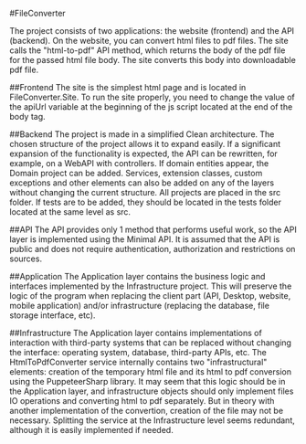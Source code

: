 #FileConverter

The project consists of two applications: the website (frontend) and the API (backend).
On the website, you can convert html files to pdf files. The site calls the "html-to-pdf" API method, which returns the body of the pdf file for the passed html file body. The site converts this body into downloadable pdf file.

##Frontend
The site is the simplest html page and is located in FileConverter.Site.
To run the site properly, you need to change the value of the apiUrl variable at the beginning of the js script located at the end of the body tag.

##Backend
The project is made in a simplified Clean architecture. The chosen structure of the project allows it to expand easily. If a significant expansion of the functionality is expected, the API can be rewritten, for example, on a WebAPI with controllers. If domain entities appear, the Domain project can be added. Services, extension classes, custom exceptions and other elements can also be added on any of the layers without changing the current structure.
All projects are placed in the src folder. If tests are to be added, they should be located in the tests folder located at the same level as src.

##API
The API provides only 1 method that performs useful work, so the API layer is implemented using the Minimal API. It is assumed that the API is public and does not require authentication, authorization and restrictions on sources.

##Application
The Application layer contains the business logic and interfaces implemented by the Infrastructure project. This will preserve the logic of the program when replacing the client part (API, Desktop, website, mobile application) and/or infrastructure (replacing the database, file storage interface, etc).

##Infrastructure
The Application layer contains implementations of interaction with third-party systems that can be replaced without changing the interface: operating system, database, third-party APIs, etc.
The HtmlToPdfConverter service internally contains two "infrastructural" elements: creation of the temporary html file and its html to pdf conversion using the PuppeteerSharp library. It may seem that this logic should be in the Application layer, and infrastructure objects should only implement files IO operations and converting html to pdf separately. But in theory with another implementation of the convertion, creation of the file may not be necessary.
Splitting the service at the Infrastructure level seems redundant, although it is easily implemented if needed.
